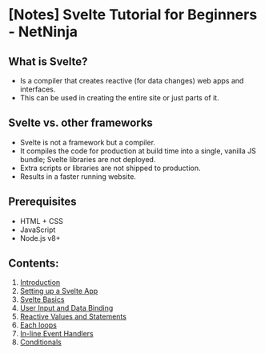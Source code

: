 # [Notes] Svelte Tutorial for Beginners - NetNinja

## What is Svelte?

- Is a compiler that creates reactive (for data changes) web apps and interfaces.
- This can be used in creating the entire site or just parts of it.

## Svelte vs. other frameworks

- Svelte is not a framework but a compiler.
- It compiles the code for production at build time into a single, vanilla JS bundle; Svelte libraries are not deployed.
- Extra scripts or libraries are not shipped to production.
- Results in a faster running website.

## Prerequisites

- HTML + CSS
- JavaScript
- Node.js v8+

## Contents: 

1. [Introduction](https://github.com/AnushaDeviR/learn-svelte/tree/main)
2. [Setting up a Svelte App](https://github.com/AnushaDeviR/learn-svelte/tree/lesson-2)
3. [Svelte Basics](https://github.com/AnushaDeviR/learn-svelte/tree/lesson-3)
4. [User Input and Data Binding](https://github.com/AnushaDeviR/learn-svelte/tree/lesson-4)
5. [Reactive Values and Statements](https://github.com/AnushaDeviR/learn-svelte/tree/lesson-5)
6. [Each loops](https://github.com/AnushaDeviR/learn-svelte/tree/lesson-6)
7. [In-line Event Handlers](https://github.com/AnushaDeviR/learn-svelte/tree/lesson-7)
8. [Conditionals](https://github.com/AnushaDeviR/learn-svelte/tree/lesson-8)
